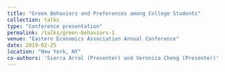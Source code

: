 ```yaml
---
title: "Green Behaviors and Preferences among College Students"
collection: talks
type: "Conference presentation"
permalink: /talks/green-behaviors-1
venue: "Eastern Economics Association Annual Conference"
date: 2019-02-25
location: "New York, NY"
co-authors: 'Sierra Arral (Presenter) and Veronica Cheng (Presenter)'
---
```



